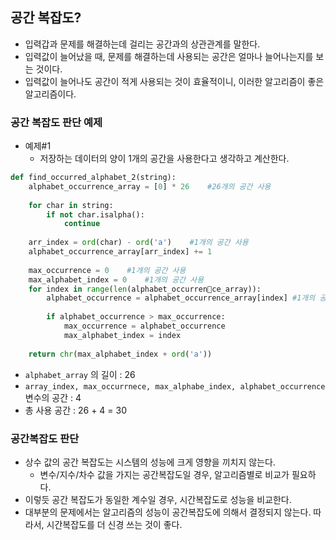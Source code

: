 ## 공간 복잡도?
- 입력갑과 문제를 해결하는데 걸리는 공간과의 상관관계를 말한다.
- 입력값이 늘어났을 때, 문제를 해결하는데 사용되는 공간은 얼마나 늘어나는지를 보는 것이다.
- 입력값이 늘어나도 공간이 적게 사용되는 것이 효율적이니, 이러한 알고리즘이 좋은 알고리즘이다.

### 공간 복잡도 판단 예제

- 예제#1
	- 저장하는 데이터의 양이 1개의 공간을 사용한다고 생각하고 계산한다.
```python
def find_occurred_alphabet_2(string):
	alphabet_occurrence_array = [0] * 26    #26개의 공간 사용
	
	for char in string:
		if not char.isalpha():
			continue
	
	arr_index = ord(char) - ord('a')    #1개의 공간 사용
	alphabet_occurrence_array[arr_index] += 1
	
	max_occurrence = 0    #1개의 공간 사용
	max_alphabet_index = 0    #1개의 공간 사용
	for index in range(len(alphabet_occurrence_array)):
		alphabet_occurrence = alphabet_occurrence_array[index] #1개의 공간
		
		if alphabet_occurrence > max_occurrence:
			max_occurrence = alphabet_occurrence
			max_alphabet_index = index
			
	return chr(max_alphabet_index + ord('a'))
```
- `alphabet_array` 의 길이 : 26
- `array_index, max_occurrnece, max_alphabe_index, alphabet_occurrence` 변수의 공간 : 4
- 총 사용 공간 : 26 + 4 = 30

### 공간복잡도 판단
- 상수 값의 공간 복잡도는 시스템의 성능에 크게 영향을 끼치지 않는다.
	- 변수/지수/차수 값을 가지는 공간복잡도일 경우, 알고리즘별로 비교가 필요하다.
- 이렇듯 공간 복잡도가 동일한 계수일 경우, 시간복잡도로 성능을 비교한다.
- 대부분의 문제에서는 알고리즘의 성능이 공간복잡도에 의해서 결정되지 않는다.
  따라서, 시간복잡도를 더 신경 쓰는 것이 좋다.

